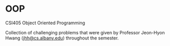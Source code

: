 # OOP
CSI405 Object Oriented Programming


Collection of challenging problems that were given by Professor Jeon-Hyon Hwang (jhh@cs.albany.edu) throughout the semester.
